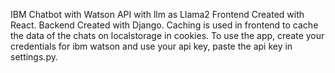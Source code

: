 IBM Chatbot with Watson API with llm as Llama2
Frontend Created with React.
Backend Created with Django.
Caching is used in frontend to cache the data of the chats on localstorage in cookies.
To use the app, create your credentials for ibm watson and use your api key, paste the api key in settings.py.
